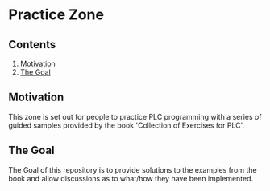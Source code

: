 # Practice Zone

## Contents

1. [Motivation](#motivation)
2. [The Goal](#the-goal)

## Motivation

This zone is set out for people to practice PLC programming with a series of guided samples provided by the book 'Collection of Exercises for PLC'.

## The Goal

The Goal of this repository is to provide solutions to the examples from the book and allow discussions as to what/how they have been implemented.
